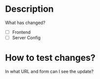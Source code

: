 # Description
What has changed?
- [ ] Frontend
- [ ] Server Config

# How to test changes?
In what URL and form can I see the update?
